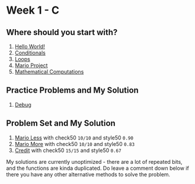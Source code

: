 # Week 1 - C
## Where should you start with?
1. [Hello World!](hello-world.md)
2. [Conditionals](conditionals.md)
3. [Loops](loops.md)
4. [Mario Project](mario.md)
5. [Mathematical Computations](calculator.md)
## Practice Problems and My Solution
1. [Debug](pp/debug.c) 
## Problem Set and My Solution
1. [Mario Less](pset-1/mario-less/mario.c) with check50 `10/10` and style50 `0.90`
2. [Mario More](pset-1/mario-more/mario.c) with check50 `10/10` and style50 `0.83`
3. [Credit](pset-1/credit/credit.c) with check50 `15/15` and style50 `0.67`

My solutions are currently unoptimized - there are a lot of repeated bits, and the functions are kinda duplicated. Do leave a comment down below if there you have any other alternative methods to solve the problem.
